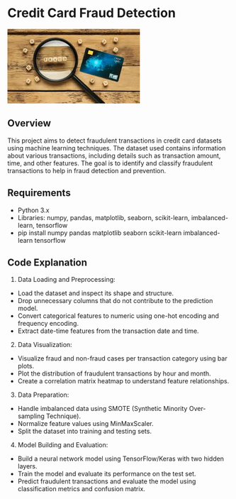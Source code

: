 # Credit Card Fraud Detection

![Credit Card Detection](./images.jpeg)

## Overview

This project aims to detect fraudulent transactions in credit card datasets using machine learning techniques. 
The dataset used contains information about various transactions, including details such as transaction amount, 
time, and other features. The goal is to identify and classify fraudulent transactions to help in fraud detection 
and prevention.

## Requirements

- Python 3.x
- Libraries: numpy, pandas, matplotlib, seaborn, scikit-learn, imbalanced-learn, tensorflow
- pip install numpy pandas matplotlib seaborn scikit-learn imbalanced-learn tensorflow

## Code Explanation

1. Data Loading and Preprocessing:
- Load the dataset and inspect its shape and structure.
- Drop unnecessary columns that do not contribute to the prediction model.
- Convert categorical features to numeric using one-hot encoding and frequency encoding.
- Extract date-time features from the transaction date and time.

2. Data Visualization:
- Visualize fraud and non-fraud cases per transaction category using bar plots.
- Plot the distribution of fraudulent transactions by hour and month.
- Create a correlation matrix heatmap to understand feature relationships.

3. Data Preparation:
- Handle imbalanced data using SMOTE (Synthetic Minority Over-sampling Technique).
- Normalize feature values using MinMaxScaler.
- Split the dataset into training and testing sets.

4. Model Building and Evaluation:
- Build a neural network model using TensorFlow/Keras with two hidden layers.
- Train the model and evaluate its performance on the test set.
- Predict fraudulent transactions and evaluate the model using classification metrics and confusion matrix.


